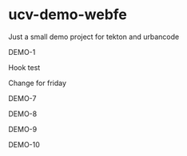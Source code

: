 # ucv-demo-webfe

Just a small demo project for tekton and urbancode

DEMO-1

Hook test

Change for friday

DEMO-7

DEMO-8

DEMO-9

DEMO-10

